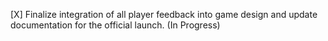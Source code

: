 [X] Finalize integration of all player feedback into game design and update documentation for the official launch. (In Progress)